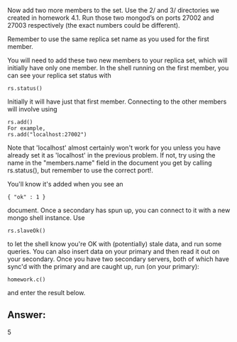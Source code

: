 Now add two more members to the set. Use the 2/ and 3/ directories we created in homework 4.1. Run those two mongod’s on ports 27002 and 27003 respectively (the exact numbers could be different).

Remember to use the same replica set name as you used for the first member.

You will need to add these two new members to your replica set, which will initially have only one member. In the shell running on the first member, you can see your replica set status with
```
rs.status()
```
Initially it will have just that first member. Connecting to the other members will involve using
```
rs.add()
For example,
rs.add("localhost:27002")
```
Note that 'localhost' almost certainly won't work for you unless you have already set it as 'localhost' in the previous problem. If not, try using the name in the "members.name" field in the document you get by calling rs.status(), but remember to use the correct port!.

You'll know it's added when you see an
```
{ "ok" : 1 }
```
document.
Once a secondary has spun up, you can connect to it with a new mongo shell instance. Use
```
rs.slaveOk()
```
to let the shell know you're OK with (potentially) stale data, and run some queries. You can also insert data on your primary and then read it out on your secondary.
Once you have two secondary servers, both of which have sync'd with the primary and are caught up, run (on your primary):
```
homework.c()
```
and enter the result below.

## Answer:

5